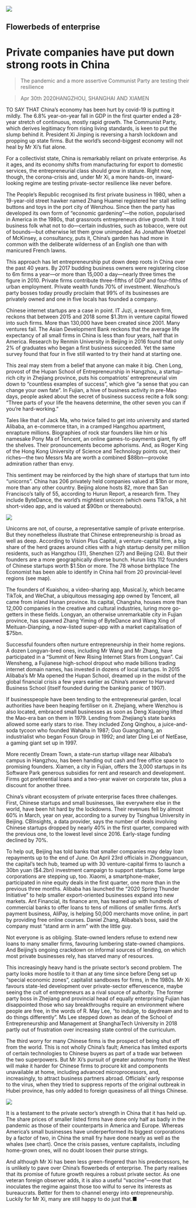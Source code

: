 ![](./images/20200502_WBP001_0.jpg)

## Flowerbeds of enterprise

# Private companies have put down strong roots in China

> The pandemic and a more assertive Communist Party are testing their resilience

> Apr 30th 2020HANGZHOU, SHANGHAI AND XIAMEN

TO SAY THAT China’s economy has been hurt by covid-19 is putting it mildly. The 6.8% year-on-year fall in GDP in the first quarter ended a 28-year stretch of continuous, mostly rapid growth. The Communist Party, which derives legitimacy from rising living standards, is keen to put the slump behind it. President Xi Jinping is reversing a harsh lockdown and propping up state firms. But the world’s second-biggest economy will not heal by Mr Xi’s fiat alone.

For a collectivist state, China is remarkably reliant on private enterprise. As it ages, and its economy shifts from manufacturing for export to domestic services, the entrepreneurial class should grow in stature. Right now, though, the corona-crisis and, under Mr Xi, a more hands-on, inward-looking regime are testing private-sector resilience like never before.

The People’s Republic recognised its first private business in 1980, when a 19-year-old street hawker named Zhang Huamei registered her stall selling buttons and toys in the port city of Wenzhou. Since then the party has developed its own form of “economic gardening”—the notion, popularised in America in the 1980s, that grassroots entrepreneurs drive growth. It told business folk what not to do—certain industries, such as tobacco, were out of bounds—but otherwise let them grow unimpeded. As Jonathan Woetzel of McKinsey, a consultancy, puts it, China’s garden has had more in common with the deliberate wilderness of an English one than with manicured French lawns.

This approach has let entrepreneurship put down deep roots in China over the past 40 years. By 2017 budding business owners were registering close to 6m firms a year—or more than 15,000 a day—nearly three times the figure in 2010. Private firms contribute three-fifths of GDP and four-fifths of urban employment. Private wealth funds 70% of investment. Wenzhou’s party bosses today proudly proclaim that 99% of its businesses are privately owned and one in five locals has founded a company.

Chinese internet startups are a case in point. IT Juzi, a research firm, reckons that between 2015 and 2018 some $1.3trn in venture capital flowed into such firms. More than 130,000 have been created since 2001. Many ventures fail. The Asian Development Bank reckons that the average life expectancy of all small firms in China is less than four years, half that in America. Research by Renmin University in Beijing in 2016 found that only 2% of graduates who began a first business succeeded. Yet the same survey found that four in five still wanted to try their hand at starting one.

This zeal may stem from a belief that anyone can make it big. Chen Long, provost of the Hupan School of Entrepreneurship in Hangzhou, a startup-rich city in Zhejiang province, puts his compatriots’ entrepreneurial vim down to “countless examples of success”, which give “a sense that you can change your own fate”. In Fujian, a hive of business activity in pre-Mao days, people asked about the secret of business success recite a folk song: “Three parts of your life the heavens determine, the other seven you can if you’re hard-working.”

Tales like that of Jack Ma, who twice failed to get into university and started Alibaba, an e-commerce titan, in a cramped Hangzhou apartment, enrapture millions. Biographies of rock star founders like him or his namesake Pony Ma of Tencent, an online games-to-payments giant, fly off the shelves. Their pronouncements become aphorisms. And, as Roger King of the Hong Kong University of Science and Technology points out, their riches—the two Messrs Ma are worth a combined $88bn—provoke admiration rather than envy.

This sentiment may be reinforced by the high share of startups that turn into “unicorns”. China has 206 privately held companies valued at $1bn or more, more than any other country. Beijing alone hosts 82, more than San Francisco’s tally of 55, according to Hurun Report, a research firm. They include ByteDance, the world’s mightiest unicorn (which owns TikTok, a hit short-video app, and is valued at $90bn or thereabouts).

![](./images/20200502_WBM959.png)

Unicorns are not, of course, a representative sample of private enterprise. But they nonetheless illustrate that Chinese entrepreneurship is broad as well as deep. According to Vision Plus Capital, a venture-capital firm, a big share of the herd grazes around cities with a high startup density per million residents, such as Hangzhou (31), Shenzhen (27) and Beijing (24). But their founders are a more geographically diverse bunch. Hurun lists 112 founders of Chinese startups worth $1.5bn or more. The 78 whose birthplace The Economist has been able to identify in China hail from 20 provincial-level regions (see map).

The founders of Kuaishou, a video-sharing app, Musical.ly, which became TikTok, and WeChat, a ubiquitous messaging app owned by Tencent, all came from inland Hunan province. Its capital, Changsha, houses more than 12,000 companies in the creative and cultural industries, luring more go-getters in these fields. Longyan, an otherwise unremarkable city in Fujian province, has spawned Zhang Yiming of ByteDance and Wang Xing of Meituan-Dianping, a now-listed super-app with a market capitalisation of $75bn.

Successful founders often nurture entrepreneurship in their home regions. A dozen Longyan-bred ones, including Mr Wang and Mr Zhang, have participated in a “Summit of New Rising Internet Stars from Longyan”. Cai Wensheng, a Fujianese high-school dropout who made billions trading internet domain names, has invested in dozens of local startups. In 2015 Alibaba’s Mr Ma opened the Hupan School, dreamed up in the midst of the global financial crisis a few years earlier as China’s answer to Harvard Business School (itself founded during the banking panic of 1907).

If businesspeople have been tending to the entrepreneurial garden, local authorities have been heaping fertiliser on it. Zhejiang, where Wenzhou is also located, embraced small businesses as soon as Deng Xiaoping lifted the Mao-era ban on them in 1979. Lending from Zhejiang’s state banks allowed some early stars to rise. They included Zong Qinghou, a juice-and-soda tycoon who founded Wahaha in 1987; Guo Guangchang, an industrialist who began Fosun Group in 1992; and later Ding Lei of NetEase, a gaming giant set up in 1997.

More recently Dream Town, a state-run startup village near Alibaba’s campus in Hangzhou, has been handing out cash and free office space to promising founders. Xiamen, a city in Fujian, offers the 3,000 startups in its Software Park generous subsidies for rent and research and development. Firms got preferential loans and a two-year waiver on corporate tax, plus a discount for another three.

China’s vibrant ecosystem of private enterprise faces three challenges. First, Chinese startups and small businesses, like everywhere else in the world, have been hit hard by the lockdowns. Their revenues fell by almost 60% in March, year on year, according to a survey by Tsinghua University in Beijing. CBInsights, a data provider, says the number of deals involving Chinese startups dropped by nearly 40% in the first quarter, compared with the previous one, to the lowest level since 2016. Early-stage funding declined by 70%.

To help out, Beijing has told banks that smaller companies may delay loan repayments up to the end of June. On April 23rd officials in Zhongguancun, the capital’s tech hub, teamed up with 30 venture-capital firms to launch a 30bn yuan ($4.2bn) investment campaign to support startups. Some large corporations are stepping up, too. Xiaomi, a smartphone-maker, participated in nine equity deals in the first quarter, one more than in the previous three months. Alibaba has launched the “2020 Spring Thunder Initiative” to help smaller export-oriented businesses expand into new markets. Ant Financial, its finance arm, has teamed up with hundreds of commercial banks to offer loans to tens of millions of smaller firms. Ant’s payment business, AliPay, is helping 50,000 merchants move online, in part by providing free online courses. Daniel Zhang, Alibaba’s boss, said the company must “stand arm in arm” with the little guy.

Not everyone is as obliging. State-owned lenders refuse to extend new loans to many smaller firms, favouring lumbering state-owned champions. And Beijing’s ongoing crackdown on informal sources of lending, on which most private businesses rely, has starved many of resources.

This increasingly heavy hand is the private sector’s second problem. The party looks more hostile to it than at any time since before Deng set up “special economic zones”, capitalist sandboxes for firms, in the 1980s. Mr Xi favours state-led development over private-sector effervescence, maybe seeing the cult of entrepreneurs as a rival source of authority. The former party boss in Zhejiang and provincial head of equally enterprising Fujian has disappointed those who say breakthroughs require an environment where people are free, in the words of R. May Lee, “to indulge, to daydream and to do things differently”. Ms Lee stepped down as dean of the School of Entrepreneurship and Management at ShanghaiTech University in 2018 partly out of frustration over increasing state control of the curriculum.

The third worry for many Chinese firms is the prospect of being shut off from the world. This is not wholly China’s fault; America has limited exports of certain technologies to Chinese buyers as part of a trade war between the two superpowers. But Mr Xi’s pursuit of greater autonomy from the West will make it harder for Chinese firms to procure kit and components unavailable at home, including advanced microprocessors, and, increasingly, to attract business partners abroad. Officials’ early response to the virus, when they tried to suppress reports of the original outbreak in Hubei province, has only added to foreign queasiness of all things Chinese.

![](./images/20200502_WBC376.png)

It is a testament to the private sector’s strength in China that it has held up. The share prices of smaller listed firms have done only half as badly in the pandemic as those of their counterparts in America and Europe. Whereas America’s small businesses have underperformed its biggest corporations by a factor of two, in China the small fry have done nearly as well as the whales (see chart). Once the crisis passes, venture capitalists, including home-grown ones, will no doubt loosen their purse strings.

And although Mr Xi has been less green-fingered than his predecessors, he is unlikely to pave over China’s flowerbeds of enterprise. The party realises that its promise of future growth requires a robust private sector. As one veteran foreign observer adds, it is also a useful “vaccine”—one that inoculates the regime against those too wilful to serve its interests as bureaucrats. Better for them to channel energy into entrepreneurship. Luckily for Mr Xi, many are still happy to do just that.■